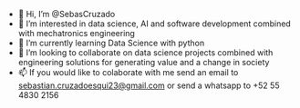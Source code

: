 - 👋 Hi, I’m @SebasCruzado
- 👀 I’m interested in data science, AI and software development combined with mechatronics engineering
- 🌱 I’m currently learning Data Science with python
- 💞️ I’m looking to collaborate on data science projects combined with engineering solutions for generating value and a change in society
- 📫 If you would like to colaborate with me send an email to sebastian.cruzadoesqui23@gmail.com or send a whatsapp to +52 55 4830 2156

<!---
SebasCruzado/SebasCruzado is a ✨ special ✨ repository because its `README.md` (this file) appears on your GitHub profile.
You can click the Preview link to take a look at your changes.
--->
